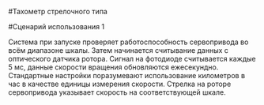 #Тахометр стрелочного типа

#Сценарий использования 1

Система при запуске проверяет работоспособность сервопривода во всём диапазоне шкалы. Затем начинается считывание данных с оптического датчика ротора. Сигнал на фотодиоде считывается каждые 5 мс, данные скорости вращения обновляются ежесекундно.
Стандартные настройки поразумевают использование километров в час в качестве единицы измерения скорости. 
Стрелка на роторе сервопривода указывает скорость на соответствующей шкале.






